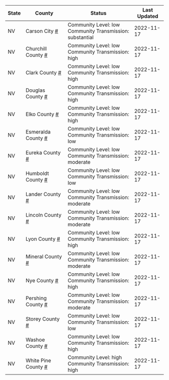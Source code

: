 State | County | Status | Last Updated
--- | --- | --- | --- 
NV | Carson City <a href="#carson_city">#</a> | <a name="carson_city"></a>Community Level: low<br/>Community Transmission: substantial | 2022-11-17
NV | Churchill County <a href="#churchill_county">#</a> | <a name="churchill_county"></a>Community Level: low<br/>Community Transmission: high | 2022-11-17
NV | Clark County <a href="#clark_county">#</a> | <a name="clark_county"></a>Community Level: low<br/>Community Transmission: high | 2022-11-17
NV | Douglas County <a href="#douglas_county">#</a> | <a name="douglas_county"></a>Community Level: low<br/>Community Transmission: high | 2022-11-17
NV | Elko County <a href="#elko_county">#</a> | <a name="elko_county"></a>Community Level: low<br/>Community Transmission: high | 2022-11-17
NV | Esmeralda County <a href="#esmeralda_county">#</a> | <a name="esmeralda_county"></a>Community Level: low<br/>Community Transmission: low | 2022-11-17
NV | Eureka County <a href="#eureka_county">#</a> | <a name="eureka_county"></a>Community Level: low<br/>Community Transmission: moderate | 2022-11-17
NV | Humboldt County <a href="#humboldt_county">#</a> | <a name="humboldt_county"></a>Community Level: low<br/>Community Transmission: low | 2022-11-17
NV | Lander County <a href="#lander_county">#</a> | <a name="lander_county"></a>Community Level: low<br/>Community Transmission: moderate | 2022-11-17
NV | Lincoln County <a href="#lincoln_county">#</a> | <a name="lincoln_county"></a>Community Level: low<br/>Community Transmission: moderate | 2022-11-17
NV | Lyon County <a href="#lyon_county">#</a> | <a name="lyon_county"></a>Community Level: low<br/>Community Transmission: high | 2022-11-17
NV | Mineral County <a href="#mineral_county">#</a> | <a name="mineral_county"></a>Community Level: low<br/>Community Transmission: moderate | 2022-11-17
NV | Nye County <a href="#nye_county">#</a> | <a name="nye_county"></a>Community Level: low<br/>Community Transmission: high | 2022-11-17
NV | Pershing County <a href="#pershing_county">#</a> | <a name="pershing_county"></a>Community Level: low<br/>Community Transmission: moderate | 2022-11-17
NV | Storey County <a href="#storey_county">#</a> | <a name="storey_county"></a>Community Level: low<br/>Community Transmission: low | 2022-11-17
NV | Washoe County <a href="#washoe_county">#</a> | <a name="washoe_county"></a>Community Level: low<br/>Community Transmission: high | 2022-11-17
NV | White Pine County <a href="#white_pine_county">#</a> | <a name="white_pine_county"></a>Community Level: high<br/>Community Transmission: high | 2022-11-17
